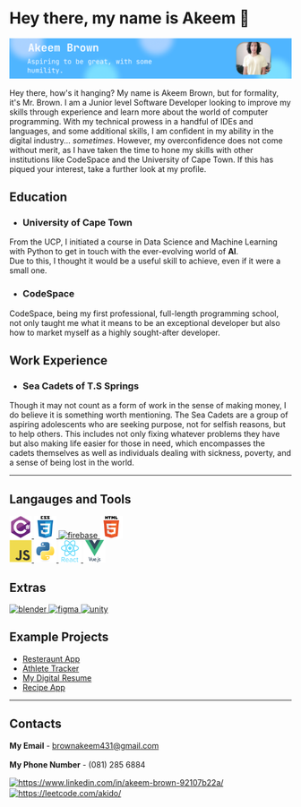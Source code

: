 # Hey there, my name is Akeem 🤟

![hero banner](hero-banner.png)

Hey there, how's it hanging? My name is Akeem Brown, but for formality, it's Mr. Brown. I am a Junior level Software Developer looking to improve my skills through experience and learn more about the world of computer programming. With my technical prowess in a handful of IDEs and languages, and some additional skills, I am confident in my ability in the digital industry... *sometimes*. However, my overconfidence does not come without merit, as I have taken the time to hone my skills with other institutions like CodeSpace and the University of Cape Town. If this has piqued your interest, take a further look at my profile.

## Education

 - ### University of Cape Town
From the UCP, I initiated a course in Data Science and Machine Learning with Python to get in touch with the ever-evolving world of **AI**. <br>Due to this, I thought it would be a useful skill to achieve, even if it were a small one.

- ### CodeSpace
CodeSpace, being my first professional, full-length programming school, not only taught me what it means to be an exceptional developer but also how to market myself as a highly sought-after developer.

## Work Experience

- ### Sea Cadets of T.S Springs
Though it may not count as a form of work in the sense of making money, I do believe it is something worth mentioning. The Sea Cadets are a group of aspiring adolescents who are seeking purpose, not for selfish reasons, but to help others. This includes not only fixing whatever problems they have but also making life easier for those in need, which encompasses the cadets themselves as well as individuals dealing with sickness, poverty, and a sense of being lost in the world.

---

## Langauges and Tools
<p align="left"> <a href="https://www.w3schools.com/cs/" target="_blank" rel="noreferrer"> <img src="https://raw.githubusercontent.com/devicons/devicon/master/icons/csharp/csharp-original.svg" alt="csharp" width="40" height="40"/> </a> <a href="https://www.w3schools.com/css/" target="_blank" rel="noreferrer"> <img src="https://raw.githubusercontent.com/devicons/devicon/master/icons/css3/css3-original-wordmark.svg" alt="css3" width="40" height="40"/> </a> <a href="https://firebase.google.com/" target="_blank" rel="noreferrer"> <img src="https://www.vectorlogo.zone/logos/firebase/firebase-icon.svg" alt="firebase" width="40" height="40"/> </a> <a href="https://www.w3.org/html/" target="_blank" rel="noreferrer"> <img src="https://raw.githubusercontent.com/devicons/devicon/master/icons/html5/html5-original-wordmark.svg" alt="html5" width="40" height="40"/><br> </a> <a href="https://developer.mozilla.org/en-US/docs/Web/JavaScript" target="_blank" rel="noreferrer"> <img src="https://raw.githubusercontent.com/devicons/devicon/master/icons/javascript/javascript-original.svg" alt="javascript" width="40" height="40"/> </a> <a href="https://www.python.org" target="_blank" rel="noreferrer"> <img src="https://raw.githubusercontent.com/devicons/devicon/master/icons/python/python-original.svg" alt="python" width="40" height="40"/> </a> <a href="https://reactjs.org/" target="_blank" rel="noreferrer"> <img src="https://raw.githubusercontent.com/devicons/devicon/master/icons/react/react-original-wordmark.svg" alt="react" width="40" height="40"/> </a> <a href="https://vuejs.org/" target="_blank" rel="noreferrer"> <img src="https://raw.githubusercontent.com/devicons/devicon/master/icons/vuejs/vuejs-original-wordmark.svg" alt="vuejs" width="40" height="40"/> </a> </p>

## Extras

<a href="https://www.blender.org/" target="_blank" rel="noreferrer"> <img src="https://download.blender.org/branding/community/blender_community_badge_white.svg" alt="blender" width="40" height="40"/> </a> <a href="https://www.figma.com/" target="_blank" rel="noreferrer"> <img src="https://www.vectorlogo.zone/logos/figma/figma-icon.svg" alt="figma" width="40" height="40"/> </a> <a href="https://unity.com/" target="_blank" rel="noreferrer"> <img src="https://www.vectorlogo.zone/logos/unity3d/unity3d-icon.svg" alt="unity" width="40" height="40"/> </a>

## Example Projects

- [Resteraunt App](https://github.com/Akido123/Resteraunt-Order-Application.git)
- [Athlete Tracker](https://github.com/Akido123/Ahtlete-tracker.git)
- [My Digital Resume](https://github.com/Akido123/My-Digital-Resume.git)
- [Recipe App](https://foodiesdelight.vercel.app/)

---


## Contacts

**My Email** - brownakeem431@gmail.com<br>
<br>
**My Phone Number** - (081) 285 6884

<a href="https://linkedin.com/in/https://www.linkedin.com/in/akeem-brown-92107b22a/" target="blank"><img align="center" src="https://raw.githubusercontent.com/rahuldkjain/github-profile-readme-generator/master/src/images/icons/Social/linked-in-alt.svg" alt="https://www.linkedin.com/in/akeem-brown-92107b22a/" height="30" width="40" /></a>
<a href="https://www.leetcode.com/https://leetcode.com/akido/" target="blank"><img align="center" src="https://raw.githubusercontent.com/rahuldkjain/github-profile-readme-generator/master/src/images/icons/Social/leet-code.svg" alt="https://leetcode.com/akido/" height="30" width="40" /></a>
